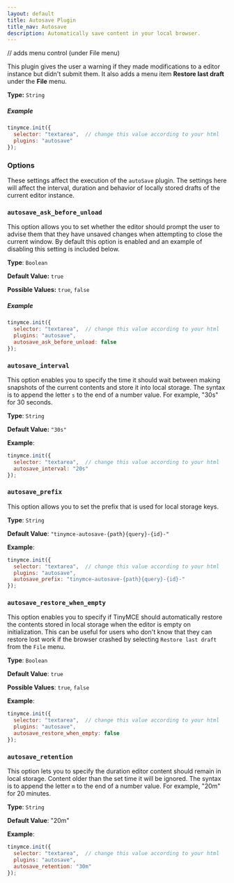 ```yaml
---
layout: default
title: Autosave Plugin
title_nav: Autosave
description: Automatically save content in your local browser.
---
```


// adds menu control (under File menu)

This plugin gives the user a warning if they made modifications to a editor instance but didn't submit them. It also adds a menu item **Restore last draft** under the **File** menu.

**Type:** `String`

##### Example

```js
tinymce.init({
  selector: "textarea",  // change this value according to your html
  plugins: "autosave"
});
```

### Options

These settings affect the execution of the `autoSave` plugin. The settings here will affect the interval, duration and behavior of locally stored drafts of the current editor instance.

### `autosave_ask_before_unload`

This option allows you to set whether the editor should prompt the user to advise them that they have unsaved changes when attempting to close the current window. By default this option is enabled and an example of disabling this setting is included below.

**Type**: `Boolean`

**Default Value:** `true`

**Possible Values:** `true`, `false`

##### Example

```js
tinymce.init({
  selector: "textarea",  // change this value according to your html
  plugins: "autosave",
  autosave_ask_before_unload: false
});
```

### `autosave_interval`

This option enables you to specify the time it should wait between making snapshots of the current contents and store it into local storage. The syntax is to append the letter `s` to the end of a number value. For example, "30s" for 30 seconds.

**Type**: `String`

**Default Value:** `"30s"`

**Example**:

```js
tinymce.init({
  selector: "textarea",  // change this value according to your html
  autosave_interval: "20s"
});
```

### `autosave_prefix`

This option allows you to set the prefix that is used for local storage keys.

**Type**: `String`

**Default Value**: `"tinymce-autosave-{path}{query}-{id}-"`

**Example**:

```js
tinymce.init({
  selector: "textarea",  // change this value according to your html
  plugins: "autosave",
  autosave_prefix: "tinymce-autosave-{path}{query}-{id}-"
});
```

### `autosave_restore_when_empty`

This option enables you to specify if TinyMCE should automatically restore the contents stored in local storage when the editor is empty on initialization. This can be useful for users who don't know that they can restore lost work if the browser crashed by selecting `Restore last draft` from the `File` menu.

**Type**: `Boolean`

**Default Value**: `true`

**Possible Values**: `true`, `false`

**Example**:

```js
tinymce.init({
  selector: "textarea",  // change this value according to your html
  plugins: "autosave",
  autosave_restore_when_empty: false
});
```

### `autosave_retention`

This option lets you to specify the duration editor content should remain in local storage. Content older than the set time it will be ignored. The syntax is to append the letter `m` to the end of a number value. For example, "20m" for 20 minutes.

**Type**: `String`

**Default Value**: "20m"

**Example**:

```js
tinymce.init({
  selector: "textarea",  // change this value according to your html
  plugins: "autosave",
  autosave_retention: "30m"
});
```
